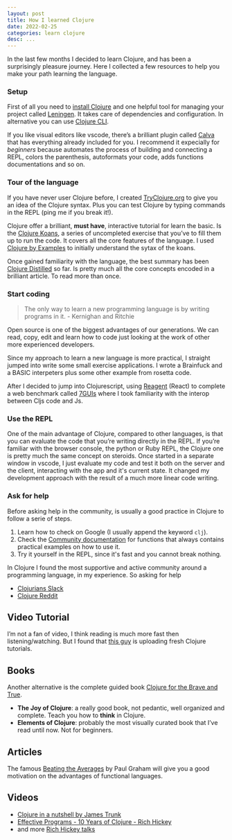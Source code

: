 ```yaml
---
layout: post
title: How I learned Clojure
date: 2022-02-25
categories: learn clojure
desc: ...
---
```


In the last few months I decided to learn Clojure, and has been a surprisingly pleasure journey. 
Here I collected a few resources to help you make your path learning the language. 

### Setup

First of all you need to [install Clojure](https://clojure.org/guides/getting_started#_clojure_installer_and_cli_tools) and one helpful tool for managing your project called [Leningen](https://leiningen.org/).
It takes care of dependencies and configuration. In alternative you can use [Clojure CLI](https://clojure.org/guides/deps_and_cli).

If you like visual editors like vscode, there’s a brilliant plugin called [Calva](https://marketplace.visualstudio.com/items?itemName=betterthantomorrow.calva) that has everything already included for you. 
I recommend it expecially for *beginners* because automates the process of building and connecting a REPL,
colors the parenthesis, autoformats your code, adds functions documentations and so on.

### Tour of the language

If you have never user Clojure before, I created [TryClojure.org](https://tryclojure.org) to give
you an idea of the Clojure syntax. Plus you can test Clojure by typing commands in the REPL
(ping me if you break it!).

Clojure offer a brilliant, **must have**, interactive tutorial for learn the basic. 
Is the [Clojure Koans](http://clojurekoans.com/), a series of uncompleted exercise that you’ve to fill them up to run the code. It covers all the core features of the language. I used [Clojure by Examples](http://kimh.github.io/clojure-by-example/#about) to initially understand the sytax of the koans.

Once gained familiarity with the language, the best summary has been [Clojure Distilled](https://yogthos.net/ClojureDistilled.html) so far. Is pretty much all the core concepts encoded in a brilliant article. To read more than once.

### Start coding

> The only way to learn a new programming language is by writing programs in it. - Kernighan and Ritchie

Open source is one of the biggest advantages of our generations. We can read, 
copy, edit and learn how to code just looking at the work of other more experienced developers.

Since my approach to learn a new language is more practical, I straight jumped
into write some small exercise applications. I wrote a Brainfuck and a BASIC 
interpeters plus some other example from rosetta code.

After I decided to jump into Clojurescript, using [Reagent](https://reagent-project.github.io/)
(React) to complete a web benchmark called [7GUIs](https://eugenkiss.github.io/7guis/) where I
took familiarity with the interop between Cljs code and Js.

### Use the REPL

One of the main advantage of Clojure, compared to other languages, is that you 
can evaluate the code that you’re writing directly in the REPL.
If you’re familiar with the browser console, the python or Ruby REPL, 
the Clojure one is pretty much the same concept on steroids. Once started in a 
separate window in vscode, I just evaluate my code and test it both on the server
and the client, interacting with the app and it's current state. It changed my 
development approach with the result of a much more linear code writing.

### Ask for help

Before asking help in the community, is usually a good practice in Clojure to 
follow a serie of steps.

1. Learn how to check on Google (I usually append the keyword `clj`).
2. Check the [Community documentation](https://clojuredocs.org/) for functions 
that always contains practical examples on how to use it.
3. Try it yourself in the REPL, since it's fast and you cannot break nothing.

In Clojure I found the most supportive and active community around a programming language, in my experience.
So asking for help 
-  [Clojurians Slack](https://clojurians.slack.com/messages)  
- [Clojure Reddit](https://www.reddit.com/r/Clojure/)
 

## Video Tutorial
I’m not a fan of video, I think reading is much more fast then listening/watching.  But I found that [this guy](https://www.youtube.com/channel/UCKlYSDBb1KBcZyCRbniW1ig) is uploading fresh Clojure tutorials.

## Books

Another alternative is the complete guided book [Clojure for the Brave and True](https://www.braveclojure.com/clojure-for-the-brave-and-true/).

- **The Joy of Clojure**: a really good book, not pedantic, well organized and complete. Teach you how to **think** in Clojure.
- **Elements of Clojure**: probably the most visually curated book that I’ve read until now. Not for beginners.

## Articles

The famous [Beating the Averages](http://www.paulgraham.com/avg.html) by Paul Graham will give you a good motivation on the advantages of functional languages.

## Videos
- [Clojure in a nutshell by James Trunk](https://www.youtube.com/watch?v=C-kF25fWTO8)
- [Effective Programs - 10 Years of Clojure - Rich Hickey](https://www.youtube.com/watch?v=2V1FtfBDsLU)
- and more [Rich Hickey talks](https://changelog.com/posts/rich-hickeys-greatest-hits)
